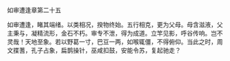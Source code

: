 如审遭逢章第二十五 

如审遭逢，睹其端绪。以类相况，揆物终始。五行相克，更为父母。母含滋液，父主秉与，凝精流形，金石不朽。审专不泄，得为成道。立竿见影，呼谷传响。岂不灵哉！天地至象。若以野葛一寸，巴豆一两，如喉辄僵，不得俯仰。当此之时，周文揲蓍，孔子占象，扁鹊操针，巫咸扣鼓，安能令苏，复起驰走？ 

